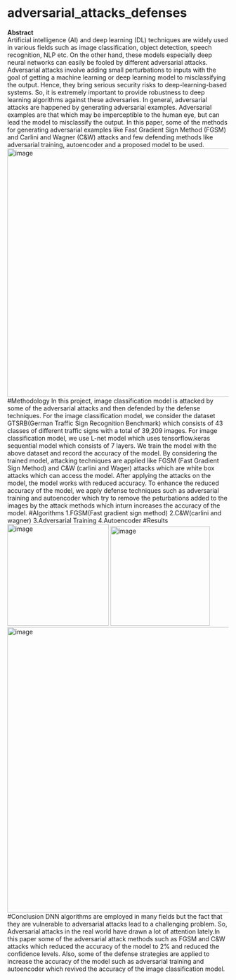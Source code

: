# adversarial_attacks_defenses
**Abstract**<br>
Artificial intelligence (AI) and deep learning (DL) techniques are widely used in various fields such as image classification, object detection, speech recognition, NLP etc. On the other hand, these models especially deep neural networks can easily be fooled by different adversarial attacks. Adversarial attacks involve adding small perturbations to inputs with the goal of getting a machine learning or deep learning model to misclassifying the output. Hence, they bring serious security risks to deep-learning-based systems. So, it is extremely important to provide robustness to deep learning algorithms against these adversaries. In general, adversarial attacks are happened by generating adversarial examples. Adversarial examples are that which may be imperceptible to the human eye, but can lead the model to misclassify the output. In this paper, some of the methods for generating adversarial examples like Fast Gradient Sign Method (FGSM) and Carlini and Wagner (C&W) attacks and few defending methods like adversarial training, autoencoder and a proposed model to be used.
<img width="565" alt="image" src="https://github.com/komalilaveti/adversarial_attacks_defenses/assets/109876090/5543ef18-bcb7-4729-8e95-c6f18b288767">
#Methodology
In this project, image classification model is attacked by some of the adversarial attacks and then defended by the defense techniques. For the image classification model, we consider the dataset GTSRB(German Traffic Sign Recognition Benchmark) which consists of 43 classes of different traffic signs with a total of 39,209 images.
For image classification model, we use L-net model which uses tensorflow.keras sequential model which consists of 7 layers. We train the model with the above dataset and record the accuracy of the model. By considering the trained model, attacking techniques are applied like FGSM (Fast Gradient Sign Method) and C&W (carlini and Wager) attacks which are white box attacks which can access the model. After applying the attacks on the model, the model works with reduced accuracy.
To enhance the reduced accuracy of the model, we apply defense techniques such as adversarial training and autoencoder which try to remove the peturbations added to the images by the attack methods which inturn increases the accuracy of the model.
#Algorithms
1.FGSM(Fast gradient sign method)
2.C&W(carlini and wagner)
3.Adversarial Training
4.Autoencoder
#Results
<img width="231" alt="image" src="https://github.com/komalilaveti/adversarial_attacks_defenses/assets/109876090/41abe10e-4202-4cee-b941-6b9668f85114"> <img width="226" alt="image" src="https://github.com/komalilaveti/adversarial_attacks_defenses/assets/109876090/7d9cf352-324c-4ea1-8eec-d2c3a227d0cf">
<img width="649" alt="image" src="https://github.com/komalilaveti/adversarial_attacks_defenses/assets/109876090/582754d7-4b31-46d2-9e3d-d27a60594897">
#Conclusion
DNN algorithms are employed in many fields but the fact that they are vulnerable to adversarial attacks lead to a challenging problem. So, Adversarial attacks in the real world have drawn a lot of attention lately.In this paper some of the adversarial attack methods such as FGSM and C&W attacks which reduced the accuracy of the model to 2% and reduced the confidence levels. Also, some of the defense strategies are applied to increase the accuracy of the model such as adversarial training and autoencoder which revived the accuracy of the image classification model.



